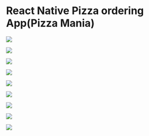 # React Native Pizza ordering App(Pizza Mania)

![](https://github.com/Gayath1/pizza_ReactNative/blob/master/UI%20SS/Android%20Emulator%20-%20Pixel_2_API_30_5554%202_19_2021%2010_46_31%20AM.png)

![](https://github.com/Gayath1/pizza_ReactNative/blob/master/UI%20SS/Android%20Emulator%20-%20Pixel_2_API_30_5554%202_19_2021%2010_46_56%20AM.png)

![](https://github.com/Gayath1/pizza_ReactNative/blob/master/UI%20SS/Android%20Emulator%20-%20Pixel_2_API_30_5554%202_19_2021%2010_51_17%20AM.png)

![](https://github.com/Gayath1/pizza_ReactNative/blob/master/UI%20SS/Android%20Emulator%20-%20Pixel_2_API_30_5554%202_19_2021%2010_51_30%20AM.png)

![](https://github.com/Gayath1/pizza_ReactNative/blob/master/UI%20SS/Android%20Emulator%20-%20Pixel_2_API_30_5554%202_19_2021%2010_51_39%20AM.png)

![](https://github.com/Gayath1/pizza_ReactNative/blob/master/UI%20SS/Android%20Emulator%20-%20Pixel_2_API_30_5554%202_19_2021%2010_51_46%20AM.png)

![](https://github.com/Gayath1/pizza_ReactNative/blob/master/UI%20SS/Android%20Emulator%20-%20Pixel_2_API_30_5554%202_19_2021%2010_51_57%20AM.png)

![](https://github.com/Gayath1/pizza_ReactNative/blob/master/UI%20SS/Android%20Emulator%20-%20Pixel_2_API_30_5554%202_19_2021%2010_52_13%20AM.png)

![](https://github.com/Gayath1/pizza_ReactNative/blob/master/UI%20SS/Android%20Emulator%20-%20Pixel_2_API_30_5554%202_19_2021%2010_52_28%20AM.png)
